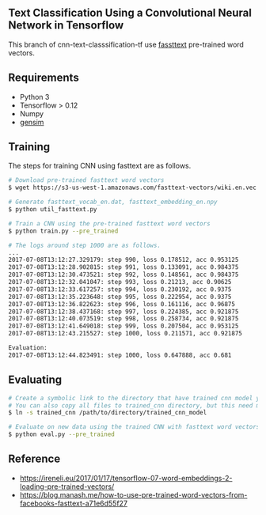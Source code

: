 ## Text Classification Using a Convolutional Neural Network in Tensorflow

This branch of cnn-text-classsification-tf use [fassttext](https://github.com/facebookresearch/fastText/blob/master/pretrained-vectors.md) pre-trained word vectors.

## Requirements

- Python 3
- Tensorflow > 0.12
- Numpy
- [gensim](https://radimrehurek.com/gensim/)

## Training

The steps for training CNN using fasttext are as follows.


```bash
# Download pre-trained fasttext word vectors
$ wget https://s3-us-west-1.amazonaws.com/fasttext-vectors/wiki.en.vec

# Generate fasttext_vocab_en.dat, fasttext_embedding_en.npy
$ python util_fasttext.py

# Train a CNN using the pre-trained fasttext word vectors
$ python train.py --pre_trained

# The logs around step 1000 are as follows.
...
2017-07-08T13:12:27.329179: step 990, loss 0.178512, acc 0.953125
2017-07-08T13:12:28.902815: step 991, loss 0.133091, acc 0.984375
2017-07-08T13:12:30.473521: step 992, loss 0.148561, acc 0.984375
2017-07-08T13:12:32.041047: step 993, loss 0.21213, acc 0.90625
2017-07-08T13:12:33.617257: step 994, loss 0.230192, acc 0.9375
2017-07-08T13:12:35.223648: step 995, loss 0.222954, acc 0.9375
2017-07-08T13:12:36.822623: step 996, loss 0.161116, acc 0.96875
2017-07-08T13:12:38.437168: step 997, loss 0.224385, acc 0.921875
2017-07-08T13:12:40.073519: step 998, loss 0.258734, acc 0.921875
2017-07-08T13:12:41.649018: step 999, loss 0.207504, acc 0.953125
2017-07-08T13:12:43.215527: step 1000, loss 0.211571, acc 0.921875

Evaluation:
2017-07-08T13:12:44.823491: step 1000, loss 0.647888, acc 0.681
``` 

## Evaluating

```bash
# Create a symbolic link to the directory that have trained cnn model you want to evaluate.
# You can also copy all files to trained_cnn directory, but this need more disk spaces.
$ ln -s trained_cnn /path/to/directory/trained_cnn_model

# Evaluate on new data using the trained CNN with fasttext word vectors.
$ python eval.py --pre_trained
```

## Reference

* https://ireneli.eu/2017/01/17/tensorflow-07-word-embeddings-2-loading-pre-trained-vectors/
* https://blog.manash.me/how-to-use-pre-trained-word-vectors-from-facebooks-fasttext-a71e6d55f27
